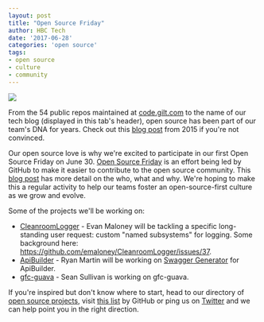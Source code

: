```yaml
---
layout: post
title: "Open Source Friday"
author: HBC Tech
date: '2017-06-28'
categories: 'open source'
tags:
- open source
- culture
- community
---
```


<img class="center" src="http://i.imgur.com/GYQx8ds.png">

From the 54 public repos maintained at [code.gilt.com](http://code.gilt.com/) to the name of our tech blog (displayed in this tab's header), open source has been part of our team's DNA for years. Check out this [blog post](http://tech.gilt.com/front-end/2015/04/08/ubar-open-source-first-front-end-effort) from 2015 if you're not convinced.

Our open source love is why we're excited to participate in our first Open Source Friday on June 30. [Open Source Friday](https://opensourcefriday.com/) is an effort being led by GitHub to make it easier to contribute to the open source community. This [blog post](https://github.com/blog/2386-contribute-on-open-source-friday) has more detail on the who, what and why. We're hoping to make this a regular activity to help our teams foster an open-source-first culture as we grow and evolve. 

Some of the projects we'll be working on:

* [CleanroomLogger](https://github.com/emaloney/CleanroomLogger) - Evan Maloney will be tackling a specific long-standing user request: custom "named subsystems" for logging. Some background here: https://github.com/emaloney/CleanroomLogger/issues/37. 
* [ApiBuilder](https://www.apibuilder.io/) - Ryan Martin will be working on [Swagger Generator](https://github.com/apicollective/apibuilder-swagger-generator) for ApiBuilder.
*  [gfc-guava](https://github.com/gilt/gfc-guava) - Sean Sullivan is working on gfc-guava. 

If you're inspired but don't know where to start, head to our directory of [open source projects](http://code.gilt.com), visit [this list](http://up-for-grabs.net/) by GitHub or ping us on [Twitter](https://twitter.com/hbcdigital) and we can help point you in the right direction. 
